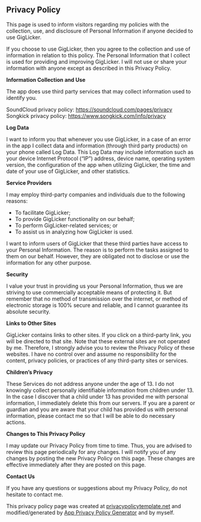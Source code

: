 ## Privacy Policy

This page is used to inform visitors regarding my policies with the collection, use, and disclosure of Personal Information if anyone decided to use GigLicker.

If you choose to use GigLicker, then you agree to the collection and use of information in relation to this policy. The Personal Information that I collect is used for providing and improving GigLicker. I will not use or share your information with anyone except as described in this Privacy Policy.

**Information Collection and Use**

The app does use third party services that may collect information used to identify you.

SoundCloud privacy policy: https://soundcloud.com/pages/privacy
Songkick privacy policy: https://www.songkick.com/info/privacy

**Log Data**

I want to inform you that whenever you use GigLicker, in a case of an error in the app I collect data and information (through third party products) on your phone called Log Data. This Log Data may include information such as your device Internet Protocol (“IP”) address, device name, operating system version, the configuration of the app when utilizing GigLicker, the time and date of your use of GigLicker, and other statistics.

**Service Providers**

I may employ third-party companies and individuals due to the following reasons:

*   To facilitate GigLicker;
*   To provide GigLicker functionality on our behalf;
*   To perform GigLicker-related services; or
*   To assist us in analyzing how GigLicker is used.

I want to inform users of GigLicker that these third parties have access to your Personal Information. The reason is to perform the tasks assigned to them on our behalf. However, they are obligated not to disclose or use the information for any other purpose.

**Security**

I value your trust in providing us your Personal Information, thus we are striving to use commercially acceptable means of protecting it. But remember that no method of transmission over the internet, or method of electronic storage is 100% secure and reliable, and I cannot guarantee its absolute security.

**Links to Other Sites**

GigLicker contains links to other sites. If you click on a third-party link, you will be directed to that site. Note that these external sites are not operated by me. Therefore, I strongly advise you to review the Privacy Policy of these websites. I have no control over and assume no responsibility for the content, privacy policies, or practices of any third-party sites or services.

**Children’s Privacy**

These Services do not address anyone under the age of 13\. I do not knowingly collect personally identifiable information from children under 13\. In the case I discover that a child under 13 has provided me with personal information, I immediately delete this from our servers. If you are a parent or guardian and you are aware that your child has provided us with personal information, please contact me so that I will be able to do necessary actions.

**Changes to This Privacy Policy**

I may update our Privacy Policy from time to time. Thus, you are advised to review this page periodically for any changes. I will notify you of any changes by posting the new Privacy Policy on this page. These changes are effective immediately after they are posted on this page.

**Contact Us**

If you have any questions or suggestions about my Privacy Policy, do not hesitate to contact me.

This privacy policy page was created at [privacypolicytemplate.net](https://privacypolicytemplate.net) and modified/generated by [App Privacy Policy Generator](https://app-privacy-policy-generator.firebaseapp.com/) and by myself.
